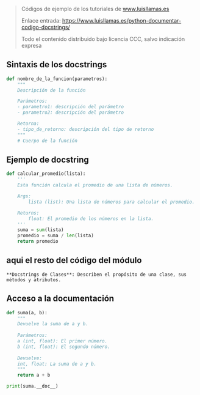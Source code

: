> Códigos de ejemplo de los tutoriales de www.luisllamas.es
>
> Enlace entrada: https://www.luisllamas.es/python-documentar-codigo-docstrings/
>
> Todo el contenido distribuido bajo licencia CCC, salvo indicación expresa

## Sintaxis de los docstrings
```python
def nombre_de_la_funcion(parametros):
    """
    Descripción de la función

    Parámetros:
    - parametro1: descripción del parámetro
    - parametro2: descripción del parámetro

    Retorna:
    - tipo_de_retorno: descripción del tipo de retorno
    """
    # Cuerpo de la función
```


## Ejemplo de docstring
```python
def calcular_promedio(lista):
    '''
    Esta función calcula el promedio de una lista de números.

    Args:
        lista (list): Una lista de números para calcular el promedio.

    Returns:
        float: El promedio de los números en la lista.
    '''
    suma = sum(lista)
    promedio = suma / len(lista)
    return promedio
```


## aqui el resto del código del módulo
```
**Docstrings de Clases**: Describen el propósito de una clase, sus métodos y atributos.
```


## Acceso a la documentación
```python
def suma(a, b):
    """
    Devuelve la suma de a y b.
    
    Parámetros:
    a (int, float): El primer número.
    b (int, float): El segundo número.
    
    Devuelve:
    int, float: La suma de a y b.
    """
    return a + b

print(suma.__doc__)
```


